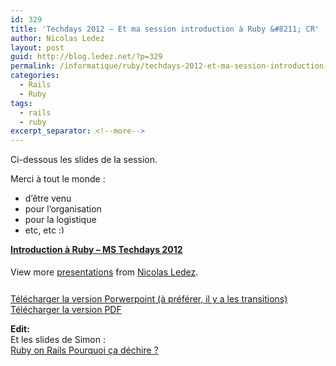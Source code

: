 ```yaml
---
id: 329
title: 'Techdays 2012 – Et ma session introduction à Ruby &#8211; CR'
author: Nicolas Ledez
layout: post
guid: http://blog.ledez.net/?p=329
permalink: /informatique/ruby/techdays-2012-et-ma-session-introduction-a-ruby-cr/
categories:
  - Rails
  - Ruby
tags:
  - rails
  - ruby
excerpt_separator: <!--more-->
---
```

Ci-dessous les slides de la session.

Merci à tout le monde :

  * d&rsquo;être venu
  * pour l&rsquo;organisation
  * pour la logistique
  * etc, etc <img src="smilies/simple-smile.png" alt=":)" class="wp-smiley" style="height: 1em; max-height: 1em;" />

<!--more-->

<div id="__ss_11478113" style="width: 425px;">
  <strong style="display: block; margin: 12px 0 4px;"><a title="Introduction à Ruby - MS Techdays 2012" href="http://www.slideshare.net/nledez/introduction-ruby-ms-techdays-2012">Introduction à Ruby &#8211; MS Techdays 2012</a></strong></p> 
  
  <div style="padding: 5px 0 12px;">
    View more <a href="http://www.slideshare.net/">presentations</a> from <a href="http://www.slideshare.net/nledez">Nicolas Ledez</a>.
  </div>
</div>

[Télécharger la version Porwerpoint (à préférer, il y a les transitions)][1]  
[Télécharger la version PDF][2] 

**Edit:**  
Et les slides de Simon :  
[Ruby on Rails Pourquoi ça déchire ?][3]

 [1]: http://publicshare.ledez.net/keynotes/INT102%20-%20Intro%20Ruby.pptx
 [2]: http://publicshare.ledez.net/keynotes/INT102%20-%20Intro%20Ruby.pdf
 [3]: http://www.slideshare.net/happynoff/pourquoi-ruby-on-rails-a-dchire "Ruby on Rails Pourquoi ça déchire ?"
